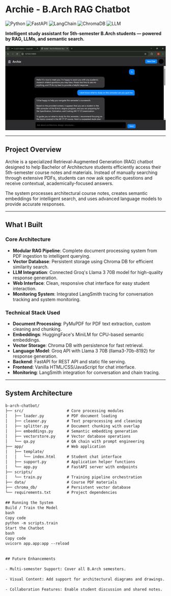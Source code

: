 # Archie - B.Arch RAG Chatbot

![Python](https://img.shields.io/badge/Python-3.10+-blue?logo=python&logoColor=white)
![FastAPI](https://img.shields.io/badge/FastAPI-0.100.0-green?logo=fastapi&logoColor=white)
![LangChain](https://img.shields.io/badge/LangChain-v0.1.0-orange?logo=langchain)
![ChromaDB](https://img.shields.io/badge/ChromaDB-persistent-yellowgreen)
![LLM](https://img.shields.io/badge/Groq_Llama3-70B-purple)

**Intelligent study assistant for 5th-semester B.Arch students — powered by RAG, LLMs, and semantic search.**

![Archie Chat Interface](app/template/chat_history.png)  

---

## Project Overview

Archie is a specialized Retrieval-Augmented Generation (RAG) chatbot designed to help Bachelor of Architecture students efficiently access their 5th-semester course notes and materials. Instead of manually searching through extensive PDFs, students can now ask specific questions and receive contextual, academically-focused answers.

The system processes architectural course notes, creates semantic embeddings for intelligent search, and uses advanced language models to provide accurate responses.

---

## What I Built

### Core Architecture

- **Modular RAG Pipeline**: Complete document processing system from PDF ingestion to intelligent querying.
- **Vector Database**: Persistent storage using Chroma DB for efficient similarity search.
- **LLM Integration**: Connected Groq's Llama 3 70B model for high-quality response generation.
- **Web Interface**: Clean, responsive chat interface for easy student interaction.
- **Monitoring System**: Integrated LangSmith tracing for conversation tracking and system monitoring.

### Technical Stack Used

- **Document Processing**: PyMuPDF for PDF text extraction, custom cleaning and chunking.
- **Embeddings**: HuggingFace's MiniLM for CPU-based semantic embeddings.
- **Vector Storage**: Chroma DB with persistence for fast retrieval.
- **Language Model**: Groq API with Llama 3 70B (llama3-70b-8192) for response generation.
- **Backend**: FastAPI for REST API and static file serving.
- **Frontend**: Vanilla HTML/CSS/JavaScript for chat interface.
- **Monitoring**: LangSmith integration for conversation and chain tracing.

---

## System Architecture

```text
b-arch-chatbot/
├── src/                   # Core processing modules
│   ├── loader.py          # PDF document loading
│   ├── cleaner.py         # Text preprocessing and cleaning
│   ├── splitter.py        # Document chunking with overlap
│   ├── embeddings.py      # Semantic embedding generation
│   ├── vectorstore.py     # Vector database operations
│   └── qa.py              # QA chain with prompt engineering
├── app/                   # Web application
│   ├── template/
│   │   └── index.html     # Student chat interface
│   ├── support.py         # Application helper functions
│   └── app.py             # FastAPI server with endpoints
├── scripts/
│   └── train.py           # Training pipeline orchestration
├── data/                  # Course PDF materials
├── chroma_db/             # Persistent vector database
└── requirements.txt       # Project dependencies

## Running the System
Build / Train the Model
bash
Copy code
python -m scripts.train
Start the Chatbot
bash
Copy code
uvicorn app.app:app --reload


## Future Enhancements

- Multi-semester Support: Cover all B.Arch semesters.

- Visual Content: Add support for architectural diagrams and drawings.

- Collaboration Features: Enable student discussion and shared notes.

